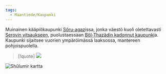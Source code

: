 ```yaml
---
tags:
  - Maantiede/Kaupunki
---
```

Muinainen kääpiökaupunki [Sôru-agaz](Sôru-agaz.md)issa, jonka väestö kuoli oletettavasti [Serovin vitsaukseen](Groteski%20kulkutauti.md), puolustaessaan [Bôl-Thazâdin kadonnut kaupunki](Bôl-Thazâdin%20kadonnut%20kaupunki.md)a. Kaupunki sijaitsee vuorien ympäröimässä laaksossa, mantereen pohjoispuolella.

>[!quote]
>![](Grozan%20diaari.md#^1ee1d0)


![Shûlumir kartta](Shûlumir%20kartta.png)
